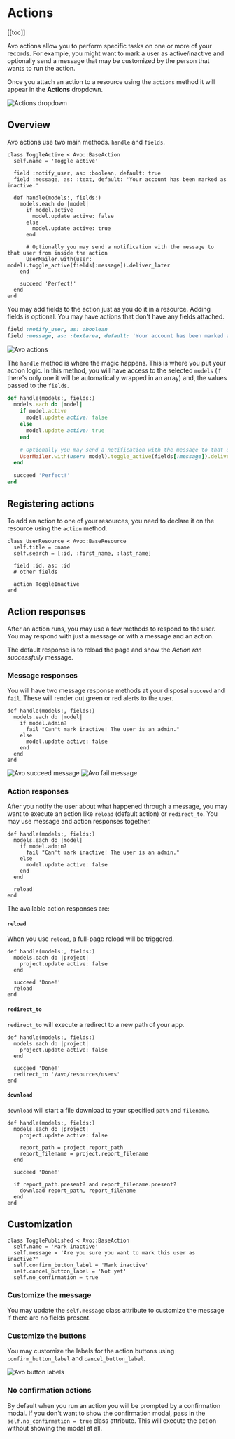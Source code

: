 # Actions

[[toc]]

Avo actions allow you to perform specific tasks on one or more of your records. For example, you might want to mark a user as active/inactive and optionally send a message that may be customized by the person that wants to run the action.

Once you attach an action to a resource using the `actions` method it will appear in the **Actions** dropdown.

<img :src="$withBase('/assets/img/actions/actions-dropdown.jpg')" alt="Actions dropdown" class="border mb-4" />

## Overview

Avo actions use two main methods. `handle` and `fields`.

```ruby{4-18,20-23}
class ToggleActive < Avo::BaseAction
  self.name = 'Toggle active'

  field :notify_user, as: :boolean, default: true
  field :message, as: :text, default: 'Your account has been marked as inactive.'

  def handle(models:, fields:)
    models.each do |model|
      if model.active
        model.update active: false
      else
        model.update active: true
      end

      # Optionally you may send a notification with the message to that user from inside the action
      UserMailer.with(user: model).toggle_active(fields[:message]).deliver_later
    end

    succeed 'Perfect!'
  end
end
```

You may add fields to the action just as you do it in a resource. Adding fields is optional. You may have actions that don't have any fields attached.

```ruby
field :notify_user, as: :boolean
field :message, as: :textarea, default: 'Your account has been marked as inactive.'
```

<img :src="$withBase('/assets/img/actions.jpg')" alt="Avo actions" class="border mb-4" />

The `handle` method is where the magic happens. This is where you put your action logic. In this method, you will have access to the selected `models` (if there's only one it will be automatically wrapped in an array) and, the values passed to the `fields`.

```ruby
def handle(models:, fields:)
  models.each do |model|
    if model.active
      model.update active: false
    else
      model.update active: true
    end

    # Optionally you may send a notification with the message to that user.
    UserMailer.with(user: model).toggle_active(fields[:message]).deliver_later
  end

  succeed 'Perfect!'
end
```

## Registering actions

To add an action to one of your resources, you need to declare it on the resource using the `action` method.

```ruby{10-12}
class UserResource < Avo::BaseResource
  self.title = :name
  self.search = [:id, :first_name, :last_name]

  field :id, as: :id
  # other fields

  action ToggleInactive
end
```

## Action responses

After an action runs, you may use a few methods to respond to the user. You may respond with just a message or with a message and an action.

The default response is to reload the page and show the _Action ran successfully_ message.

### Message responses

You will have two message response methods at your disposal `succeed` and `fail`. These will render out green or red alerts to the user.

```ruby{4}
def handle(models:, fields:)
  models.each do |model|
    if model.admin?
      fail "Can't mark inactive! The user is an admin."
    else
      model.update active: false
    end
  end
end
```

<img :src="$withBase('/assets/img/actions/actions-succeed-message.jpg')" alt="Avo succeed message" class="border inline-block mr-2" />
<img :src="$withBase('/assets/img/actions/actions-fail-message.jpg')" alt="Avo fail message" class="border inline-block" />

### Action responses

After you notify the user about what happened through a message, you may want to execute an action like `reload` (default action) or `redirect_to`. You may use message and action responses together.

```ruby{10}
def handle(models:, fields:)
  models.each do |model|
    if model.admin?
      fail "Can't mark inactive! The user is an admin."
    else
      model.update active: false
    end
  end

  reload
end
```

The available action responses are:

#### `reload`

When you use `reload`, a full-page reload will be triggered.

```ruby{7}
def handle(models:, fields:)
  models.each do |project|
    project.update active: false
  end

  succeed 'Done!'
  reload
end
```

#### `redirect_to`

`redirect_to` will execute a redirect to a new path of your app.

```ruby{7}
def handle(models:, fields:)
  models.each do |project|
    project.update active: false
  end

  succeed 'Done!'
  redirect_to '/avo/resources/users'
end
```

#### `download`

`download` will start a file download to your specified `path` and `filename`.

```ruby{12}
def handle(models:, fields:)
  models.each do |project|
    project.update active: false

    report_path = project.report_path
    report_filename = project.report_filename
  end

  succeed 'Done!'

  if report_path.present? and report_filename.present?
    download report_path, report_filename
  end
end
```

## Customization

```ruby{2-6}
class TogglePublished < Avo::BaseAction
  self.name = 'Mark inactive'
  self.message = 'Are you sure you want to mark this user as inactive?'
  self.confirm_button_label = 'Mark inactive'
  self.cancel_button_label = 'Not yet'
  self.no_confirmation = true
```

### Customize the message

You may update the `self.message` class attribute to customize the message if there are no fields present.

<!-- <img :src="$withBase('/assets/img/actions/actions-message.jpg')" alt="Avo message" class="border mb-4" /> -->

### Customize the buttons

You may customize the labels for the action buttons using `confirm_button_label` and `cancel_button_label`.

<img :src="$withBase('/assets/img/actions/actions-button-labels.jpg')" alt="Avo button labels" class="border mb-4" />

### No confirmation actions

By default when you run an action you will be prompted by a confirmation modal. If you don't want to show the confirmation modal, pass in the `self.no_confirmation = true` class attribute. This will execute the action without showing the modal at all.
